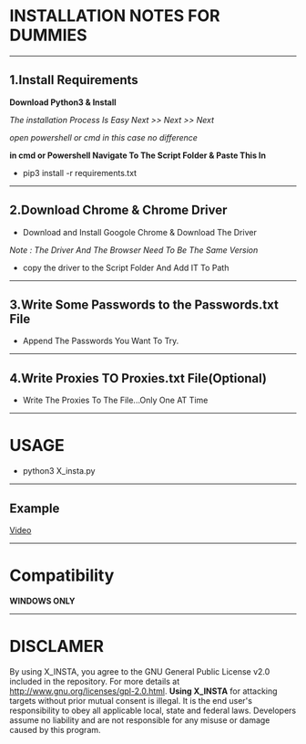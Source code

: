 
# INSTALLATION NOTES FOR DUMMIES

---

## 1.Install Requirements

**Download Python3 & Install**

*The installation Process Is Easy Next >> Next >> Next*

*open powershell or cmd in this case no difference*

**in cmd or Powershell Navigate To The Script Folder & Paste This In**  

- pip3 install -r requirements.txt

---

## 2.Download Chrome & Chrome Driver

- Download and Install Googole Chrome & Download The Driver

*Note : The Driver And The Browser Need To Be The Same Version*

- copy the driver to the Script Folder And Add IT To Path


---


## 3.Write Some Passwords to the Passwords.txt File 

- Append The Passwords You Want To Try.
 
--- 

## 4.Write Proxies TO Proxies.txt File(Optional)

- Write The Proxies To The File...Only One AT Time

---

# USAGE


- python3 X_insta.py


---
## Example

[Video](https://streamable.com/3cboed)

---

# Compatibility

**WINDOWS ONLY**

---
# DISCLAMER 

By using X_INSTA, you agree to the GNU General Public License v2.0 included in the repository. For more details at http://www.gnu.org/licenses/gpl-2.0.html. **Using X_INSTA**  for attacking targets without prior mutual consent is illegal. It is the end user's responsibility to obey all applicable local, state and federal laws. Developers assume no liability and are not responsible for any misuse or damage caused by this program.

